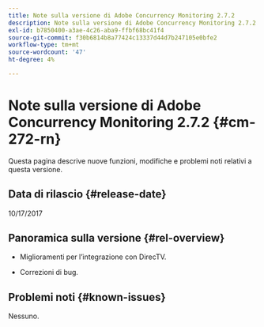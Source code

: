 ```yaml
---
title: Note sulla versione di Adobe Concurrency Monitoring 2.7.2
description: Note sulla versione di Adobe Concurrency Monitoring 2.7.2
exl-id: b7850400-a3ae-4c26-aba9-ffbf68bc41f4
source-git-commit: f30b6814b8a77424c13337d44d7b247105e0bfe2
workflow-type: tm+mt
source-wordcount: '47'
ht-degree: 4%

---
```


# Note sulla versione di Adobe Concurrency Monitoring 2.7.2 {#cm-272-rn}

Questa pagina descrive nuove funzioni, modifiche e problemi noti relativi a questa versione.

## Data di rilascio {#release-date}

10/17/2017

## Panoramica sulla versione {#rel-overview}

* Miglioramenti per l’integrazione con DirecTV.

* Correzioni di bug.



## Problemi noti {#known-issues}

Nessuno.
